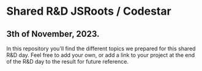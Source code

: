 # Shared R&D JSRoots / Codestar
## 3th of November, 2023.

In this repository you'll find the different topics we prepared for this shared R&D day. Feel free to add your own, or add a link to your project at the end of the R&D day to the result for future reference.

